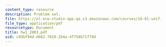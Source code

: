 ```yaml
---
content_type: resource
description: Problem set.
file: https://ol-ocw-studio-app-qa.s3.amazonaws.com/courses/16-01-unified-engineering-i-ii-iii-iv-fall-2005-spring-2006/c95bf94dd68278102b4a4f758b71f79d_hw1_2003.pdf
file_type: application/pdf
resourcetype: Document
title: hw1_2003.pdf
uid: c95bf94d-d682-7810-2b4a-4f758b71f79d
---
```

